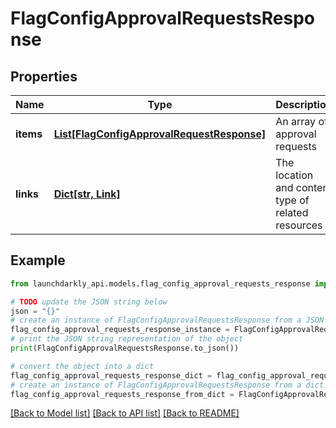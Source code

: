 # FlagConfigApprovalRequestsResponse


## Properties

Name | Type | Description | Notes
------------ | ------------- | ------------- | -------------
**items** | [**List[FlagConfigApprovalRequestResponse]**](FlagConfigApprovalRequestResponse.md) | An array of approval requests | 
**links** | [**Dict[str, Link]**](Link.md) | The location and content type of related resources | 

## Example

```python
from launchdarkly_api.models.flag_config_approval_requests_response import FlagConfigApprovalRequestsResponse

# TODO update the JSON string below
json = "{}"
# create an instance of FlagConfigApprovalRequestsResponse from a JSON string
flag_config_approval_requests_response_instance = FlagConfigApprovalRequestsResponse.from_json(json)
# print the JSON string representation of the object
print(FlagConfigApprovalRequestsResponse.to_json())

# convert the object into a dict
flag_config_approval_requests_response_dict = flag_config_approval_requests_response_instance.to_dict()
# create an instance of FlagConfigApprovalRequestsResponse from a dict
flag_config_approval_requests_response_from_dict = FlagConfigApprovalRequestsResponse.from_dict(flag_config_approval_requests_response_dict)
```
[[Back to Model list]](../README.md#documentation-for-models) [[Back to API list]](../README.md#documentation-for-api-endpoints) [[Back to README]](../README.md)


